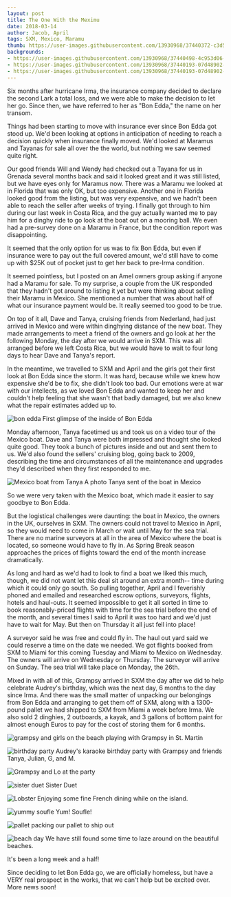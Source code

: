 ```yaml
---
layout: post
title: The One With the Meximu
date: 2018-03-14
author: Jacob, April
tags: SXM, Mexico, Maramu
thumb: https://user-images.githubusercontent.com/13930968/37440372-c3d51266-27d2-11e8-8722-c1e1d15fb63a.jpg
backgrounds:
- https://user-images.githubusercontent.com/13930968/37440498-4c953d06-27d3-11e8-89da-6922207bad73.jpg
- https://user-images.githubusercontent.com/13930968/37440193-07d48902-27d2-11e8-9c06-560b3eb0cafe.jpg
- https://user-images.githubusercontent.com/13930968/37440193-07d48902-27d2-11e8-9c06-560b3eb0cafe.jpg
---
```


Six months after hurricane Irma, the insurance company decided to declare the second Lark a total loss, and we were able to make the decision to let her go.  Since then, we have referred to her as "Bon Edda," the name on her transom.

Things had been starting to move with insurance ever since Bon Edda got stood up. We'd been looking at options in anticipation of needing to reach a decision quickly when insurance finally moved.  We'd looked at Maramus and Tayanas for sale all over the the world, but nothing we saw seemed quite right.  

Our good friends Will and Wendy had checked out a Tayana for us in Grenada several months back and said it looked great and it was still listed, but we have eyes only for Maramus now.  There was a Maramu we looked at in Florida that was only OK, but too expensive.  Another one in Florida looked good from the listing, but was very expensive, and we hadn't been able to reach the seller after weeks of trying.  I finally got through to him during our last week in Costa Rica, and the guy actually wanted me to pay him for a dinghy ride to go look at the boat out on a mooring ball.  We even had a pre-survey done on a Maramu in France, but the condition report was disappointing.  

It seemed that the only option for us was to fix Bon Edda, but even if insurance were to pay out the full covered amount, we'd still have to come up with $25K out of pocket just to get her back to pre-Irma condition.  

It seemed pointless, but I posted on an Amel owners group asking if anyone had a Maramu for sale.  To my surprise, a couple from the UK responded that they hadn't got around to listing it yet but were thinking about selling their Maramu in Mexico.  She mentioned a number that was about half of what our insurance payment would be.  It really seemed too good to be true.  

On top of it all, Dave and Tanya, cruising friends from Nederland, had just arrived in Mexico and were within dinghying distance of the new boat.  They made arrangements to meet a friend of the owners and go look at her the following Monday, the day after we would arrive in SXM.  This was all arranged before we left Costa Rica, but we would have to wait to four long days to hear Dave and Tanya's report. 

In the meantime, we travelled to SXM and April and the girls got their first look at Bon Edda since the storm.  It was hard, because while we knew how expensive she'd be to fix, she didn't look too bad.  Our emotions were at war with our intellects, as we loved Bon Edda and wanted to keep her and couldn't help feeling that she wasn't that badly damaged, but we also knew what the repair estimates added up to. 

![bon edda](https://user-images.githubusercontent.com/13930968/37440944-6f9795e0-27d5-11e8-8115-2453b9254d42.jpg)
First glimpse of the inside of Bon Edda

Monday afternoon, Tanya facetimed us and took us on a video tour of the Mexico boat.  Dave and Tanya were both impressed and thought she looked quite good.  They took a bunch of pictures inside and out and sent them to us.  We'd also found the sellers' cruising blog, going back to 2009, describing the time and circumstances of all the maintenance and upgrades they'd described when they first responded to me. 

![Mexico boat from Tanya](https://user-images.githubusercontent.com/13930968/37440498-4c953d06-27d3-11e8-89da-6922207bad73.jpg)
A photo Tanya sent of the boat in Mexico

So we were very taken with the Mexico boat, which made it easier to say goodbye to Bon Edda.  

But the logistical challenges were daunting: the boat in Mexico, the owners in the UK, ourselves in SXM.   The owners could not travel to Mexico in April, so they would need to come in March or wait until May for the sea trial.  There are no marine surveyors at all in the area of Mexico where the boat is located, so someone would have to fly in.  As Spring Break season approaches the prices of flights toward the end of the month increase dramatically.  

As long and hard as we'd had to look to find a boat we liked this much, though, we did not want let this deal sit around an extra month-- time during which it could only go south.  So pulling together, April and I feverishly phoned and emailed and researched escrow options, surveyors, flights, hotels and haul-outs.  It seemed impossible to get it all sorted in time to book reasonably-priced flights with time for the sea trial before the end of the month, and several times I said to April it was too hard and we'd just have to wait for May.  But then on Thursday it all just fell into place!

A surveyor said he was free and could fly in.  The haul out yard said we could reserve a time on the date we needed.  We got flights booked from SXM to Miami for this coming Tuesday and Miami to Mexico on Wednesday.  The owners will arrive on Wednesday or Thursday.  The surveyor will arrive on Sunday.  The sea trial will take place on Monday, the 26th.

Mixed in with all of this, Grampsy arrived in SXM the day after we did to help celebrate Audrey's birthday, which was the next day, 6 months to the day since Irma.  And there was the small matter of unpacking our belongings from Bon Edda and arranging to get them off of SXM, along with a 1300-pound pallet we had shipped to SXM from Miami a week before Irma.   We also sold 2 dinghies, 2 outboards, a kayak, and 3 gallons of bottom paint for almost enough Euros to pay for the cost of storing them for 6 months.  

![grampsy and girls on the beach](https://user-images.githubusercontent.com/13930968/37440193-07d48902-27d2-11e8-9c06-560b3eb0cafe.jpg)
playing with Grampsy in St. Martin

![birthday party](https://user-images.githubusercontent.com/13930968/37440212-144c1a6a-27d2-11e8-9441-6d04d48494d8.jpg)
Audrey's karaoke birthday party with Grampsy and friends Tanya, Julian, G, and M. 

![Grampsy and Lo at the party](https://user-images.githubusercontent.com/13930968/37440221-1ec58008-27d2-11e8-9dec-39f1fd45fbcb.jpg)

![sister duet](https://user-images.githubusercontent.com/13930968/37440226-2aae8f36-27d2-11e8-96d2-12d85a23dcbc.jpg)
Sister Duet

![Lobster](https://user-images.githubusercontent.com/13930968/37440238-3714adf0-27d2-11e8-8652-f1965003eadf.jpg)
Enjoying some fine French dining while on the island. 

![yummy soufle](https://user-images.githubusercontent.com/13930968/37440260-473ad4fc-27d2-11e8-83d7-8c738a7b8e80.jpg)
Yum! Soufle! 

![pallet](https://user-images.githubusercontent.com/13930968/37440321-9e7af026-27d2-11e8-949e-00fc018456e6.jpg)
packing our pallet to ship out

![beach day](https://user-images.githubusercontent.com/13930968/37440333-a8421832-27d2-11e8-8bdd-6c41a775dc17.jpg)
We have still found some time to laze around on the beautiful beaches. 


It's been a long week and a half!

Since deciding to let Bon Edda go, we are officially homeless, but have a VERY real prospect in the works, that we can't help but be excited over. More news soon!
